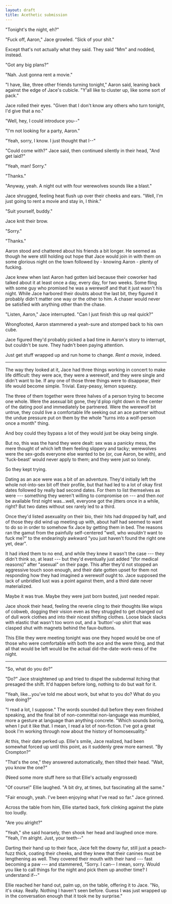 ```yaml
---
layout: draft
title: Acethetic submission
---
```


"Tonight's the night, eh?"

"Fuck off, Aaron," Jace growled. "Sick of your shit."

Except that's not actually what they said. They said "Mm" and nodded, instead.

"Got any big plans?"

"Nah. Just gonna rent a movie."

"I have, like, three other friends turning tonight," Aaron said, leaning back against the edge of Jace's cubicle. "Y'all like to cluster up, like some sort of pack."

Jace rolled their eyes. "Given that I don't know any others who turn tonight, I'd give that a no."

"Well, hey, I could introduce you--"

"I'm not looking for a party, Aaron."

"Yeah, sorry, I know. I just thought that I--"

"Could come with?" Jace said, then continued silently in their head, "And get laid?"

"Yeah, man! Sorry."

"Thanks."

"Anyway, yeah. A night out with four werewolves sounds like a blast."

Jace shrugged, feeling heat flush up over their cheeks and ears. "Well, I'm just going to rent a movie and stay in, I think."

"Suit yourself, buddy."

Jace knit their brow.

"Sorry."

"Thanks."

Aaron stood and chattered about his friends a bit longer. He seemed as though he were still holding out hope that Jace would join in with them on some glorious night on the town followed by - knowing Aaron - plenty of fucking.

Jace knew when last Aaron had gotten laid because their coworker had talked about it at least once a day, every day, for two weeks. Some fling with some guy who promised he was a werewolf and that it just wasn't his night. While Jace harbored their doubts about the last bit, they figured it probably didn't matter one way or the other to him. A chaser would never be satisfied with anything other than the chase.

"Listen, Aaron," Jace interrupted. "Can I just finish this up real quick?"

Wrongfooted, Aaron stammered a yeah-sure and stomped back to his own cube.

Jace figured they'd probably picked a bad time in Aaron's story to interrupt, but couldn't be sure. They hadn't been paying attention.

Just get stuff wrapped up and run home to change. *Rent a movie,* indeed.

-----

The way they looked at it, Jace had three things working in concert to make life difficult: they were ace, they were a werewolf, and they were single and didn't want to be. If any one of those three things were to disappear, their life would become simple. Trivial. Easy-peasy, lemon squeezy.

The three of them together were three halves of a person trying to become one whole. Were the asexual bit gone, they'd plop right down in the center of the dating pool and immediately be partnered. Were the werewolf bit untrue, they could live a comfortable life seeking out an ace partner without the undue pressure put on them by the whole "turns into a wolf-person once a month" thing.

And boy could they bypass a lot of they would just be okay being single.

But no, this was the hand they were dealt: sex was a panicky mess, the mere thought of which left them feeling slippery and tacky; werewolves were the sex-gods everyone else wanted to be (or, cue Aaron, be with), and 'fuck-beast' would never apply to them; and they were just so lonely.

So they kept trying.

Dating as an ace were was a bit of an adventure. They'd initially left the whole not-into-sex bit off their profile, but that had led to a lot of okay first dates followed by really bad second dates. For them to list themselves as were --- something they weren't willing to compromise on --- and then *not* be available first night was...well, everyone got the jitters once in a while, right? But two dates without sex rarely led to a third.

Once they'd listed asexuality on their bio, their hits had dropped by half, and of those they did wind up meeting up with, about half had seemed to want to do so in order to somehow fix Jace by getting them in bed. The reasons ran the gamut from the painfully self-centered "well, who *wouldn't* want to fuck me?" to the endearingly awkward "you just haven't found the right one yet, dear".

It had irked them to no end, and while they knew it wasn't the case --- they didn't think so, at least --- but they'd eventually just added "(for medical reasons)" after "asexual" on their page. This after they'd not stopped an aggressive touch soon enough, and their date gotten upset for them not responding how they had imagined a werewolf ought to. Jace supposed the lack of unbridled lust was a point against them, and a third date never materialized.

Maybe it was true. Maybe they were just born busted, just needed repair.

Jace shook their head, feeling the reverie cling to their thoughts like wisps of cobweb, dogging their vision even as they struggled to get changed out of dull work clothes and into their nicest shifting clothes. Loose black slacks with elastic that wasn't too worn out, and a 'button'-up shirt that was clasped shut with magnets behind the faux-buttons.

This Ellie they were meeting tonight was one they hoped would be one of those who were comfortable with both the ace and the were thing, and that all that would be left would be the actual did-the-date-work-ness of the night.

-----

"So, what do you do?"

"Do?" Jace straightened up and tried to dispel the subdermal itching that presaged the shift. It'd happen before long, nothing to do but wait for it.

"Yeah, like...you've told me about work, but what to you do? What do you love doing?"

"I read a lot, I suppose." The words sounded dull before they even finished speaking, and the final bit of non-committal non-language was mumbled, more a gesture at language than anything concrete. "Which sounds boring, when I put it like that. I mean, I read a lot of non-fiction. I've got a great book I'm working through now about the history of homosexuality."

At this, their date perked up. Ellie's smile, Jace realized, had been somewhat forced up until this point, as it suddenly grew more earnest. "By Crompton?"

"That's the one," they answered automatically, then tilted their head. "Wait, you know the one?"

(Need some more stuff here so that Ellie's actually engrossed)

"Of course!" Ellie laughed. "A bit dry, at times, but fascinating all the same."

"Fair enough, yeah. I've been enjoying what I've read so far." Jace grinned.

Across the table from him, Ellie started back, fork clinking against the plate too loudly.

"Are you alright?"

"Yeah," she said hoarsely, then shook her head and laughed once more. "Yeah, I'm alright. Just, your teeth--"

Darting their hand up to their face, Jace felt the downy fur, still just a peach-fuzz thick, coating their cheeks, and they knew that their canines must be lengthening as well. They covered their mouth with their hand --- fast becoming a paw --- and stammered, "Sorry. I can-- I mean, sorry. Would you like to call things for the night and pick them up another time? I understand if--"

Ellie reached her hand out, palm up, on the table, offering it to Jace. "No, it's okay. Really. Nothing I haven't seen before. Guess I was just wrapped up in the conversation enough that it took me by surprise."
